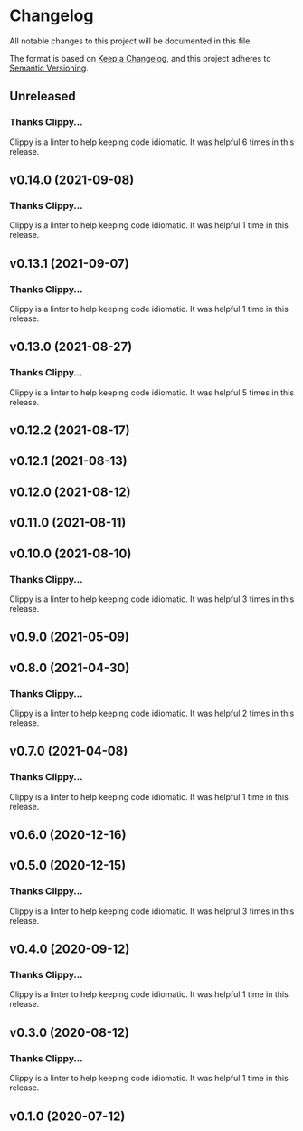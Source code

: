 # Changelog

All notable changes to this project will be documented in this file.

The format is based on [Keep a Changelog](https://keepachangelog.com/en/1.0.0/),
and this project adheres to [Semantic Versioning](https://semver.org/spec/v2.0.0.html).

## Unreleased

### Thanks Clippy…

Clippy is a linter to help keeping code idiomatic. It was helpful 6 times in this release.


## v0.14.0 (2021-09-08)

### Thanks Clippy…

Clippy is a linter to help keeping code idiomatic. It was helpful 1 time in this release.


## v0.13.1 (2021-09-07)

### Thanks Clippy…

Clippy is a linter to help keeping code idiomatic. It was helpful 1 time in this release.


## v0.13.0 (2021-08-27)

### Thanks Clippy…

Clippy is a linter to help keeping code idiomatic. It was helpful 5 times in this release.


## v0.12.2 (2021-08-17)


## v0.12.1 (2021-08-13)


## v0.12.0 (2021-08-12)


## v0.11.0 (2021-08-11)


## v0.10.0 (2021-08-10)

### Thanks Clippy…

Clippy is a linter to help keeping code idiomatic. It was helpful 3 times in this release.


## v0.9.0 (2021-05-09)


## v0.8.0 (2021-04-30)

### Thanks Clippy…

Clippy is a linter to help keeping code idiomatic. It was helpful 2 times in this release.


## v0.7.0 (2021-04-08)

### Thanks Clippy…

Clippy is a linter to help keeping code idiomatic. It was helpful 1 time in this release.


## v0.6.0 (2020-12-16)


## v0.5.0 (2020-12-15)

### Thanks Clippy…

Clippy is a linter to help keeping code idiomatic. It was helpful 3 times in this release.


## v0.4.0 (2020-09-12)

### Thanks Clippy…

Clippy is a linter to help keeping code idiomatic. It was helpful 1 time in this release.


## v0.3.0 (2020-08-12)

### Thanks Clippy…

Clippy is a linter to help keeping code idiomatic. It was helpful 1 time in this release.


## v0.1.0 (2020-07-12)


